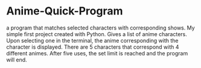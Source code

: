 # Anime-Quick-Program
a program that matches selected characters with corresponding shows.
My simple first project created with Python. Gives a list of anime characters. Upon selecting one in the terminal, 
the anime corresponding with the character is displayed.
There are 5 characters that correspond with 4 different animes.
After five uses, the set limit is reached and the program will end.
